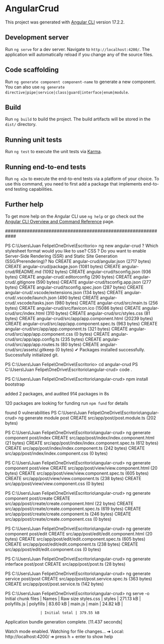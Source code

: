 # AngularCrud

This project was generated with [Angular CLI](https://github.com/angular/angular-cli) version 17.2.2.

## Development server

Run `ng serve` for a dev server. Navigate to `http://localhost:4200/`. The application will automatically reload if you change any of the source files.

## Code scaffolding

Run `ng generate component component-name` to generate a new component. You can also use `ng generate directive|pipe|service|class|guard|interface|enum|module`.

## Build

Run `ng build` to build the project. The build artifacts will be stored in the `dist/` directory.

## Running unit tests

Run `ng test` to execute the unit tests via [Karma](https://karma-runner.github.io).

## Running end-to-end tests

Run `ng e2e` to execute the end-to-end tests via a platform of your choice. To use this command, you need to first add a package that implements end-to-end testing capabilities.

## Further help

To get more help on the Angular CLI use `ng help` or go check out the [Angular CLI Overview and Command Reference](https://angular.io/cli) page.



############################################################

PS C:\Users\Juan Felipe\OneDrive\Escritorio> ng new angular-crud
? Which stylesheet format would you like to use? CSS
? Do you want to enable Server-Side Rendering (SSR) and Static Site Generation (SSG/Prerendering)? No
CREATE angular-crud/angular.json (2717 bytes)
CREATE angular-crud/package.json (1081 bytes)
CREATE angular-crud/README.md (1092 bytes)
CREATE angular-crud/tsconfig.json (936 bytes)
CREATE angular-crud/.editorconfig (290 bytes)
CREATE angular-crud/.gitignore (590 bytes)
CREATE angular-crud/tsconfig.app.json (277 bytes)
CREATE angular-crud/tsconfig.spec.json (287 bytes)
CREATE angular-crud/.vscode/extensions.json (134 bytes)
CREATE angular-crud/.vscode/launch.json (490 bytes)
CREATE angular-crud/.vscode/tasks.json (980 bytes)
CREATE angular-crud/src/main.ts (256 bytes)
CREATE angular-crud/src/favicon.ico (15086 bytes)
CREATE angular-crud/src/index.html (310 bytes)
CREATE angular-crud/src/styles.css (81 bytes)
CREATE angular-crud/src/app/app.component.html (20239 bytes)
CREATE angular-crud/src/app/app.component.spec.ts (963 bytes)
CREATE angular-crud/src/app/app.component.ts (321 bytes)
CREATE angular-crud/src/app/app.component.css (0 bytes)
CREATE angular-crud/src/app/app.config.ts (235 bytes)
CREATE angular-crud/src/app/app.routes.ts (80 bytes)
CREATE angular-crud/src/assets/.gitkeep (0 bytes)
✔ Packages installed successfully.
    Successfully initialized git.


PS C:\Users\Juan Felipe\OneDrive\Escritorio> cd angular-crud
PS C:\Users\Juan Felipe\OneDrive\Escritorio\angular-crud> code .


PS C:\Users\Juan Felipe\OneDrive\Escritorio\angular-crud> npm install bootstrap

added 2 packages, and audited 914 packages in 8s

120 packages are looking for funding
  run `npm fund` for details

found 0 vulnerabilities
PS C:\Users\Juan Felipe\OneDrive\Escritorio\angular-crud> ng generate module post
CREATE src/app/post/post.module.ts (202 bytes)


PS C:\Users\Juan Felipe\OneDrive\Escritorio\angular-crud> ng generate component post/index
CREATE src/app/post/index/index.component.html (21 bytes)
CREATE src/app/post/index/index.component.spec.ts (612 bytes)
CREATE src/app/post/index/index.component.ts (242 bytes)
CREATE src/app/post/index/index.component.css (0 bytes)


PS C:\Users\Juan Felipe\OneDrive\Escritorio\angular-crud> ng generate component post/view
CREATE src/app/post/view/view.component.html (20 bytes)
CREATE src/app/post/view/view.component.spec.ts (605 bytes)
CREATE src/app/post/view/view.component.ts (238 bytes)
CREATE src/app/post/view/view.component.css (0 bytes)


PS C:\Users\Juan Felipe\OneDrive\Escritorio\angular-crud> ng generate component post/create
CREATE src/app/post/create/create.component.html (22 bytes)
CREATE src/app/post/create/create.component.spec.ts (619 bytes)
CREATE src/app/post/create/create.component.ts (246 bytes)
CREATE src/app/post/create/create.component.css (0 bytes)


PS C:\Users\Juan Felipe\OneDrive\Escritorio\angular-crud> ng generate component post/edit
CREATE src/app/post/edit/edit.component.html (20 bytes)
CREATE src/app/post/edit/edit.component.spec.ts (605 bytes)
CREATE src/app/post/edit/edit.component.ts (238 bytes)
CREATE src/app/post/edit/edit.component.css (0 bytes)


PS C:\Users\Juan Felipe\OneDrive\Escritorio\angular-crud> ng generate interface post/post
CREATE src/app/post/post.ts (28 bytes)


PS C:\Users\Juan Felipe\OneDrive\Escritorio\angular-crud> ng generate service post/post
CREATE src/app/post/post.service.spec.ts (363 bytes)
CREATE src/app/post/post.service.ts (142 bytes)


PS C:\Users\Juan Felipe\OneDrive\Escritorio\angular-crud> ng serve -o
Initial chunk files | Names         |  Raw size
styles.css          | styles        | 271.13 kB |
polyfills.js        | polyfills     |  83.60 kB |
main.js             | main          |  24.82 kB |

                    | Initial total | 379.55 kB

Application bundle generation complete. [11.437 seconds]

Watch mode enabled. Watching for file changes...
  ➜  Local:   http://localhost:4200/
  ➜  press h + enter to show help